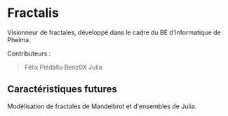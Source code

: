 Fractalis
=========

Visionneur de fractales, développé dans le cadre du BE d'informatique de Phelma.

Contributeurs :
> Félix Piédallu
> Benz0X
> Julia

Caractéristiques futures
----------------
Modélisation de fractales de Mandelbrot et d'ensembles de Julia.
